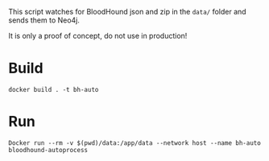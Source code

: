 This script watches for BloodHound json and zip in the `data/` folder and sends them to Neo4j.

It is only a proof of concept, do not use in production!

# Build

`docker build . -t bh-auto`

# Run

`Docker run --rm -v $(pwd)/data:/app/data --network host --name bh-auto bloodhound-autoprocess`
